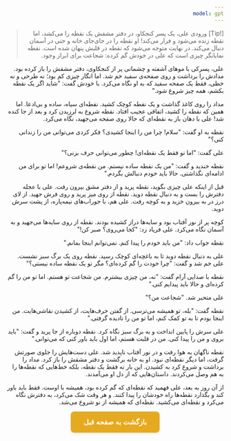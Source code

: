 ```yaml
---
model: gpt
---
```


> [!Tip] ورودی
> علی، یک پسر کنجکاو، در دفتر مشقش یک نقطه را می‌کشد، اما نقطه زنده می‌شود و فرار می‌کند! او نقطه را در جای‌جای خانه و حتی در آسمان دنبال می‌کند. در نهایت متوجه می‌شود که نقطه در قلبش پنهان شده است. نقطه نمایانگر چیزی است که علی در خودش گم کرده: شجاعت برای ابراز وجود.

علی، پسرکی با موهای آشفته و چشمانی پر از کنجکاوی، دفتر مشقش را باز کرده بود. مدادش را برداشت و روی صفحه‌ی سفید خم شد. اما انگار چیزی کم بود؛ نه طرحی و نه خطی، فقط یک صفحه سفید که به او نگاه می‌کرد. با خودش گفت: "شاید اگر یک نقطه بکشم، همه چیز شروع شود."

مداد را روی کاغذ گذاشت و یک نقطه کوچک کشید. نقطه‌ای سیاه، ساده و بی‌ادعا. اما همین که نقطه را کشید، اتفاقی عجیب افتاد. نقطه شروع به لرزیدن کرد و بعد از جا کنده شد! علی با دهان باز به نقطه‌ای که حالا روی صفحه می‌جهید، نگاه می‌کرد.

نقطه به او گفت: "سلام! چرا من را اینجا کشیدی؟ فکر کردی می‌توانی من را زندانی کنی؟"

علی گفت: "اما تو فقط یک نقطه‌ای! چطور می‌توانی حرف بزنی؟"

نقطه خندید و گفت: "من یک نقطه ساده نیستم. من نقطه‌ی شروعم! اما تو برای من ادامه‌ای نگذاشتی. حالا باید خودم دنبالش بگردم."

قبل از اینکه علی چیزی بگوید، نقطه پرید و از دفتر مشق بیرون رفت. علی با عجله دفترش را بست و به دنبال نقطه دوید. نقطه از روی میز پرید و روی فرش جهید. از لای درز در به بیرون خزید و به کوچه رفت. علی هم، با جوراب‌های نیمه‌پاره، از پشت سرش دوید.

کوچه پر از نور آفتاب بود و سایه‌ها دراز کشیده بودند. نقطه از روی سایه‌ها می‌جهید و به آسمان نگاه می‌کرد. علی فریاد زد: "کجا می‌روی؟ صبر کن!"

نقطه جواب داد: "من باید خودم را پیدا کنم. نمی‌توانم اینجا بمانم."

علی به دنبال نقطه دوید تا به باغچه‌ای کوچک رسید. نقطه روی یک برگ سبز نشست. علی خم شد و گفت: "چرا خودت را گم کرده‌ای؟ مگر تو یک نقطه ساده نیستی؟"

نقطه با صدایی آرام گفت: "نه، من چیزی بیشترم. من شجاعت تو هستم. اما تو من را گم کرده‌ای و حالا باید پیدایم کنی."

علی متحیر شد. "شجاعت من؟"

نقطه گفت: "بله، تو همیشه می‌ترسی. از گفتن حرف‌هایت، از کشیدن نقاشی‌هایت. من اینجا بودم تا به تو کمک کنم، اما تو من را نادیده گرفتی."

علی سرش را پایین انداخت و به برگ سبز نگاه کرد. نقطه دوباره از جا پرید و گفت: "باید بروی و من را پیدا کنی. من در قلبت هستم، اما اول باید باور کنی که می‌توانی."

نقطه ناگهان به هوا رفت و در نور آفتاب ناپدید شد. علی دست‌هایش را جلوی صورتش گرفت، اما دیگر نقطه‌ای نبود. او به خانه برگشت و دفتر مشقش را باز کرد. مداد را برداشت و شروع کرد به کشیدن. این بار نه فقط یک نقطه، بلکه خط‌هایی که نقطه‌ها را به هم وصل می‌کردند. داستان‌هایی که از دل او می‌آمدند.

از آن روز به بعد، علی فهمید که نقطه‌ای که گم کرده بود، همیشه با اوست. فقط باید باور کند و بگذارد نقطه‌ها راه خودشان را پیدا کنند. و هر وقت شک می‌کرد، به دفترش نگاه می‌کرد و نقطه‌ای می‌کشید. نقطه‌ای که همیشه از نو شروع می‌شد.

<html dir="rtl" lang="fa"><head> <meta charset="UTF-8"> <style> .back-button { display: inline-block; padding: 15px 30px; background-color: rgb(229, 170, 31); color: white; text-decoration: none; border-radius: 8px; font-family: 'Vazirmatn', Tahoma, Geneva, Verdana, sans-serif; font-weight: bold; font-size: 16px; border: none; cursor: pointer; transition: background-color 0.3s ease; box-shadow: 0 2px 5px rgba(0,0,0,0.1); } .back-button:hover { background-color: rgb(205, 150, 25); box-shadow: 0 3px 8px rgba(0,0,0,0.2); } .button-container { display: flex; justify-content: center; align-items: center;} </style></head><body> <div class="button-container"> <button class="back-button" onclick="window.history.back()" aria-label="بازگشت به صفحه قبل"> بازگشت به صفحه قبل </button> </div></body></html>
